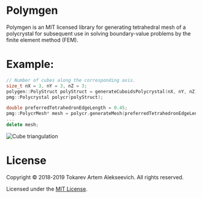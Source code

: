 # Polymgen
Polymgen is an MIT licensed library for generating tetrahedral mesh of a polycrystal for subsequent use in solving boundary-value problems by the finite element method (FEM).
# Example:
```c++
// Number of cubes along the corresponding axis.
size_t nX = 3, nY = 3, nZ = 3;
polygen::PolyStruct polyStruct = generateCuboidsPolycrystal(nX, nY, nZ);
pmg::Polycrystal polycr(polyStruct);

double preferredTetrahedronEdgeLength = 0.45;
pmg::PolycrMesh* mesh = polycr.generateMesh(preferredTetrahedronEdgeLength);
...
delete mesh;
```
![Cube triangulation](https://github.com/Tokarevart/polycr-mesh-generator/blob/master/images/polymesh_1.png)
# License
Copyright © 2018-2019 Tokarev Artem Alekseevich. All rights reserved.

Licensed under the [MIT License](/LICENSE).
